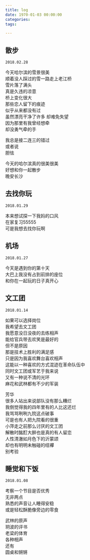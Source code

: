 ```yaml
---
title: log
date: 1970-01-03 00:00:00
categories:
tags:

--- 
```


## 散步

`2018.02.28`

今天哈尔滨的雪景很美  
顺着没人踩过的雪一路走上老江桥  
雪片落了满头  
真是久违的凉意  
桥上变化很大  
那些恋人留下的痕迹  
似乎从来都没有过  
虽然漂亮干净了许多 
却难免失望  
因为那里有我曾经想牵  
却没勇气牵的手  

我总是接二连三的错过  
或者说  
胆怯  

今天的哈尔滨真的很美很美  
好想和你一起散步  
晚安长沙  


## 去找你玩

`2018.01.29`

本来想试探一下我妈的口风  
在家复习55555  
可是我想去找你玩啊  

 
## 机场  

`2018.01.27`  


今天是遇到你的第十天  
大巴上我没有占到前排的座位  
和你在一起玩的日子真开心  


## 文工团  

`2018.01.14`  

如果可以选择岗位  
我希望去文工团  
我愿意没日没夜的去练相声  
能给官兵带去欢笑是最好的  
但不是原因  
那是技术上胜利的满足感  
只是因为我喜欢舞台喜欢相声  
这能以一种喜欢的方式混迹在革命队伍中  
同时文工团或军艺于我来说  
又有一种说不清的光环  
麻花和武林都有不少的军装  

芳华  
很多人站出来说部队没有那么糟烂  
我倒觉得我的四年里有的人比这还烂  
我骂骂咧咧九院这点破事  
可是也有人把九院看的很重  
小萍走之前那么讨厌的文工团  
解散时酩酊大醉也是真的有人留恋  
人性清澈如月色下的沂蒙颂  
却也有明明未触碰的纽襻  
别考验  

## 睡觉和下饭  

`2018.01.08`  

考察一个节目是否优秀  
无非两点  
熟悉的声音让人睡得安稳  
或是轻松酥脆像旁边的零食  

武林的原声  
玥波的评书  
老梁的体育  
各种相声  
还有  
圆桌和锵锵   